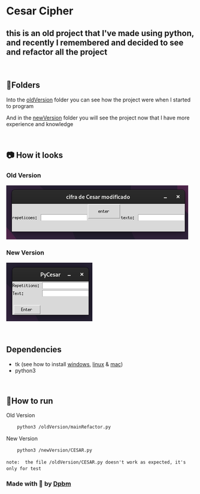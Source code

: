 # Cesar Cipher

## this is an old project that I've made using python, and recently I remembered and decided to see and refactor all the project

<br />


## 📁Folders

Into the [oldVersion](/oldVersion/) folder you can see how the project were when I started to program

And in the [newVersion](/newVersion/) folder you will see the project now that I have more experience and knowledge

<br />



## 📷 How it looks

### Old Version

![Display old version](/assets/display%20cesar%20cipher.png)


### New Version
![Display new version](/assets/display%20new%20version.png)

<br />


## Dependencies

- tk (see how to install [windows](https://www.geeksforgeeks.org/how-to-install-tkinter-in-windows/), [linux](https://www.geeksforgeeks.org/how-to-install-tkinter-on-linux/) & [mac](https://www.geeksforgeeks.org/how-to-install-tkinter-on-macos/))
- python3


<br />



## 🏃How to run


Old Version
```bash
    python3 /oldVersion/mainRefactor.py
```

New Version
```bash
    python3 /newVersion/CESAR.py
```

`note:  the file /oldVersion/CESAR.py doesn't work as expected, it's only for test`

### Made with 🥰 by [Dpbm](https://github.com/Dpbm)